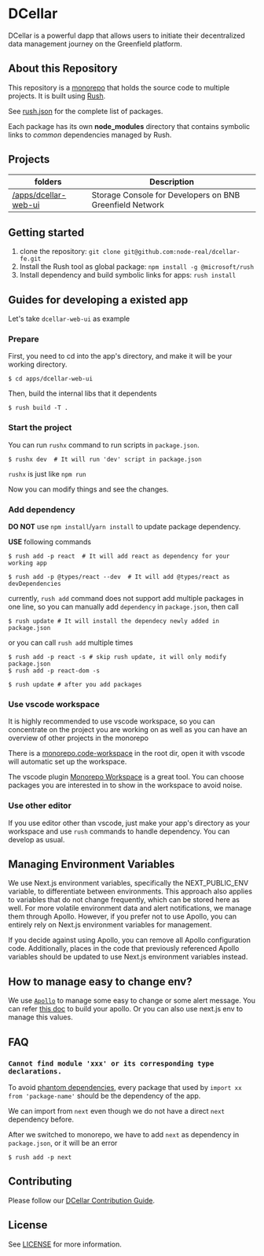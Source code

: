 # DCellar
DCellar is a powerful dapp that allows users to initiate their decentralized data management journey on the Greenfield platform.

## About this Repository

This repository is a [monorepo](https://en.wikipedia.org/wiki/Monorepo) that holds the source code to multiple projects. It is built using [Rush](http://rushjs.io/).

See [rush.json](./rush.json) for the complete list of packages.

Each package has its own **node_modules** directory that contains symbolic links to _common_ dependencies managed by Rush.

## Projects
|  folders   | Description  |
|  ----  | ----  |
| [/apps/dcellar-web-ui](./apps/dcellar-web-ui) | Storage Console for Developers on BNB Greenfield Network |


## Getting started

1. clone the repository: `git clone git@github.com:node-real/dcellar-fe.git`
2. Install the Rush tool as global package: `npm install -g @microsoft/rush`
3. Install dependency and build symbolic links for apps: `rush install`


## Guides for developing a existed app

Let's take `dcellar-web-ui` as example

### Prepare

First, you need to cd into the app's directory, and make it will be your working directory.

```shell
$ cd apps/dcellar-web-ui
```

Then, build the internal libs that it dependents

```shell
$ rush build -T .
```

### Start the project

You can run `rushx` command to run scripts in `package.json`.

```shell
$ rushx dev  # It will run 'dev' script in package.json
```

`rushx` is just like `npm run`

Now you can modify things and see the changes.



### Add dependency

**DO NOT** use `npm install`/`yarn install` to update package dependency.

**USE** following commands

```shell
$ rush add -p react  # It will add react as dependency for your working app

$ rush add -p @types/react --dev  # It will add @types/react as devDependencies

```

currently, `rush add` command does not support add multiple packages in one line,
so you can manually add `dependency` in `package.json`, then call

```shell
$ rush update # It will install the dependecy newly added in package.json
```

or you can call `rush add` multiple times

```shell
$ rush add -p react -s # skip rush update, it will only modify package.json
$ rush add -p react-dom -s

$ rush update # after you add packages
```

### Use vscode workspace

It is highly recommended to use vscode workspace, so you can concentrate on the project you are working on as well as you can have an overview of other projects in the monorepo

There is a [monorepo.code-workspace](./monorepo.code-workspace) in the root dir, open it with vscode will automatic set up the workspace.

The vscode plugin [Monorepo Workspace](https://marketplace.visualstudio.com/items?itemName=folke.vscode-monorepo-workspace) is a great tool. You can choose packages you are interested in to show in the workspace to avoid noise.

### Use other editor

If you use editor other than vscode, just make your app's directory as your workspace and use `rush` commands to handle dependency. You can develop as usual.

## Managing Environment Variables
We use Next.js environment variables, specifically the NEXT_PUBLIC_ENV variable, to differentiate between environments. This approach also applies to variables that do not change frequently, which can be stored here as well. For more volatile environment data and alert notifications, we manage them through Apollo. However, if you prefer not to use Apollo, you can entirely rely on Next.js environment variables for management.

If you decide against using Apollo, you can remove all Apollo configuration code. Additionally, places in the code that previously referenced Apollo variables should be updated to use Next.js environment variables instead.

## How to manage easy to change env?
We use [`Apollo`](https://www.apolloconfig.com/#/) to manage some easy to change or some alert message. You can refer [this doc](https://www.apolloconfig.com/#/) to build your apollo. Or you can also use next.js env to manage this values.

## FAQ

### `Cannot find module 'xxx' or its corresponding type declarations.`

To avoid [phantom dependencies](https://rushjs.io/pages/advanced/phantom_deps/), every package that used by `import xx from 'package-name'` should be the dependency of the app.

We can import from `next` even though we do not have a direct `next` dependency before.

After we switched to monorepo, we have to add `next` as dependency in `package.json`, or it will be an error

```shell
$ rush add -p next
```

## Contributing
Please follow our [DCellar Contribution Guide](./CONTRIBUTING.md).


## License
See [LICENSE](./LICENSE) for more information.